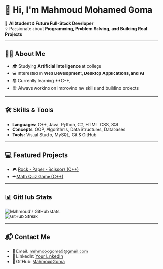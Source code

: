 # 👋 Hi, I'm Mahmoud Mohamed Goma  

🚀 **AI Student & Future Full-Stack Developer**  
💡 Passionate about **Programming, Problem Solving, and Building Real Projects**  

---

## 🧑‍💻 About Me
- 🎓 Studying **Artificial Intelligence** at college  
- 💻 Interested in **Web Development, Desktop Applications, and AI**  
- 📚 Currently learning **C++,  
- 🏗️ Always working on improving my skills and building projects  

---

## 🛠️ Skills & Tools
- **Languages:** C++, Java, Python, C#, HTML, CSS, SQL  
- **Concepts:** OOP, Algorithms, Data Structures, Databases  
- **Tools:** Visual Studio, MySQL, Git & GitHub  

---

## 💻 Featured Projects 

- 🎮 [Rock - Paper - Scissors (C++)](https://github.com/ABOGOMA00/Rock-paper-seicessor--project1/blob/main/main.cpp)  
- ➗ [Math Quiz Game (C++)](https://github.com/ABOGOMA00/math_Quiz/blob/main/math_quiez.cpp)  

---

## 📊 GitHub Stats
![Mahmoud's GitHub stats](https://github-readme-stats.vercel.app/api?username=MahmoudGoma&show_icons=true&theme=radical)  
![GitHub Streak](https://streak-stats.demolab.com?user=MahmoudGoma&theme=radical)  

---

## 📬 Contact Me
- 📧 Email: mahmoodgoma9@gmail.com
- 💼 LinkedIn: [Your LinkedIn](https://www.linkedin.com/in/mahmoud-goma-285825336/)  
- 🐙 GitHub: [MahmoudGoma](https://github.com/ABOGOMA00/ABOGOMA00)  

